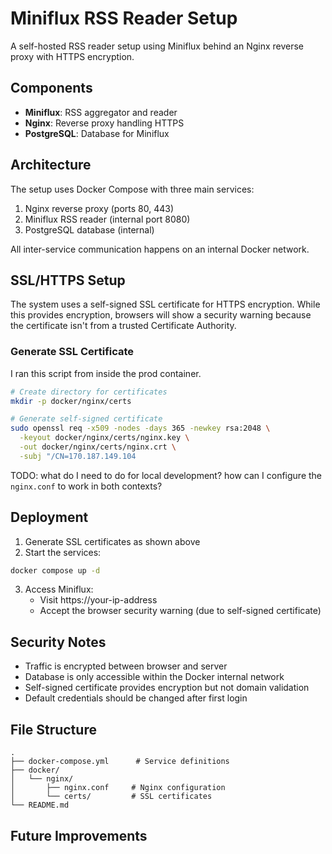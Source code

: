 # Miniflux RSS Reader Setup

A self-hosted RSS reader setup using Miniflux behind an Nginx reverse proxy with HTTPS encryption.

## Components

- **Miniflux**: RSS aggregator and reader
- **Nginx**: Reverse proxy handling HTTPS
- **PostgreSQL**: Database for Miniflux

## Architecture

The setup uses Docker Compose with three main services:
1. Nginx reverse proxy (ports 80, 443)
2. Miniflux RSS reader (internal port 8080)
3. PostgreSQL database (internal)

All inter-service communication happens on an internal Docker network.

## SSL/HTTPS Setup

The system uses a self-signed SSL certificate for HTTPS encryption. While this provides encryption, browsers will show a security warning because the certificate isn't from a trusted Certificate Authority.

### Generate SSL Certificate

I ran this script from inside the prod container. 

```bash
# Create directory for certificates
mkdir -p docker/nginx/certs

# Generate self-signed certificate
sudo openssl req -x509 -nodes -days 365 -newkey rsa:2048 \
  -keyout docker/nginx/certs/nginx.key \
  -out docker/nginx/certs/nginx.crt \
  -subj "/CN=170.187.149.104
```

TODO: what do I need to do for local development? how can I configure the `nginx.conf` to work in both contexts?

## Deployment

1. Generate SSL certificates as shown above
2. Start the services:

```bash
docker compose up -d
```

3. Access Miniflux:
   - Visit https://your-ip-address
   - Accept the browser security warning (due to self-signed certificate)

## Security Notes

- Traffic is encrypted between browser and server
- Database is only accessible within the Docker internal network
- Self-signed certificate provides encryption but not domain validation
- Default credentials should be changed after first login

## File Structure

```
.
├── docker-compose.yml      # Service definitions
├── docker/
│   └── nginx/
│       ├── nginx.conf     # Nginx configuration
│       └── certs/         # SSL certificates
└── README.md
```

## Future Improvements

